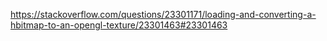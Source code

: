 https://stackoverflow.com/questions/23301171/loading-and-converting-a-hbitmap-to-an-opengl-texture/23301463#23301463